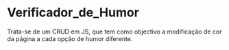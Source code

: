 # Verificador_de_Humor
Trata-se de um CRUD em JS, que tem como objectivo a modificação de cor da página a cada opção de humor diferente.
